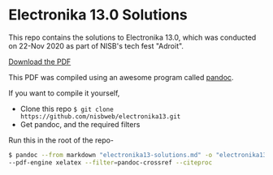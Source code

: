 # Electronika 13.0 Solutions
This repo contains the solutions to Electronika 13.0, which was conducted on
22-Nov 2020 as part of NISB's tech fest "Adroit".

[Download the PDF](https://github.com/nisbweb/electronika13/raw/master/electronika13-solutions.pdf)

This PDF was compiled using an awesome program called [pandoc](https://pandoc.org/).

If you want to compile it yourself,
* Clone this repo `$ git clone https://github.com/nisbweb/electronika13.git`
* Get pandoc, and the required filters

Run this in the root of the repo-

```bash
$ pandoc --from markdown "electronika13-solutions.md" -o "electronika13-solutions.pdf" \
--pdf-engine xelatex --filter=pandoc-crossref --citeproc
```
